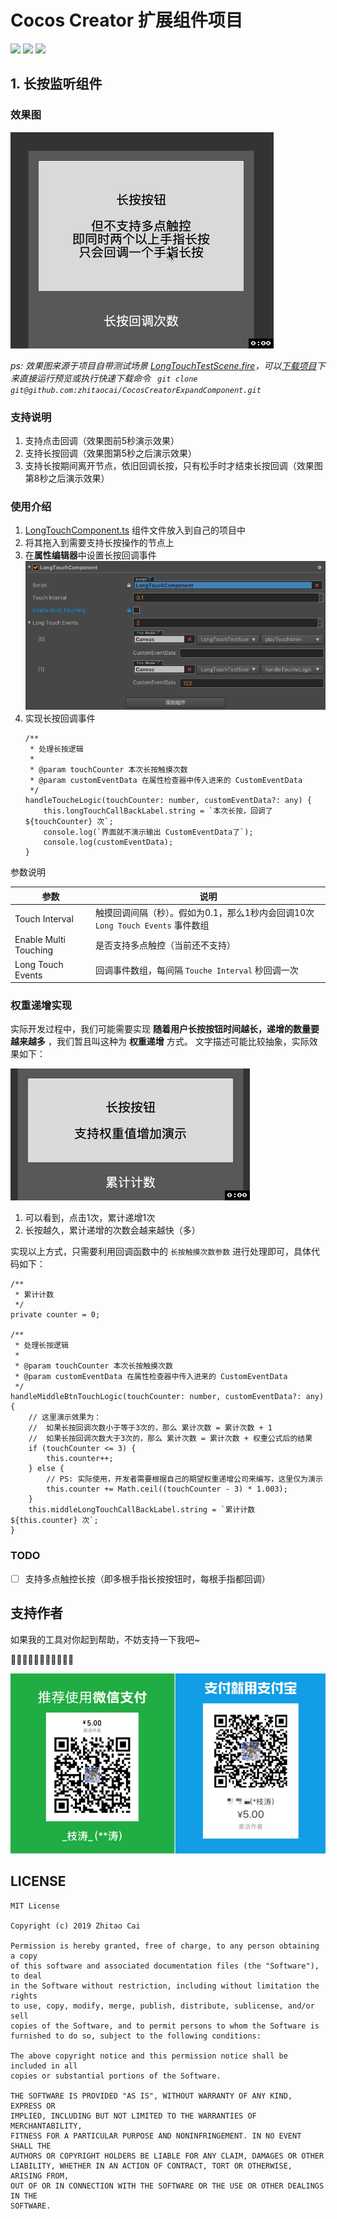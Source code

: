 # Cocos Creator 扩展组件项目

[![](https://img.shields.io/badge/Release-0.2.0-green.svg)](https://github.com/zhitaocai/CocosCreatorExpandComponent/blob/master/CHANGELOG.md)
[![](https://img.shields.io/badge/license-MIT-green.svg)](https://github.com/zhitaocai/CocosCreatorExpandComponent/blob/master/LICENSE)
[![](https://img.shields.io/badge/Cocos%20Creator-v2.0.8-orange.svg)](http://www.cocos.com/creator)

## 1. 长按监听组件

### 效果图

![](./static/LongTouch/LongTouchPreview.gif)

*ps: 效果图来源于项目自带测试场景 [LongTouchTestScene.fire](./assets/LongTouchComponent/Scene/LongTouchTestScene.fire)，可以[下载项目](https://github.com/zhitaocai/CocosCreatorExpandComponent)下来直接运行预览或执行快速下载命令 ` git clone git@github.com:zhitaocai/CocosCreatorExpandComponent.git`*

### 支持说明

1. 支持点击回调（效果图前5秒演示效果）
2. 支持长按回调（效果图第5秒之后演示效果）
3. 支持长按期间离开节点，依旧回调长按，只有松手时才结束长按回调（效果图第8秒之后演示效果）

### 使用介绍

1. [LongTouchComponent.ts](./assets/LongTouchComponent/Script/LongTouchComponent.ts) 组件文件放入到自己的项目中
2. 将其拖入到需要支持长按操作的节点上
3. 在**属性编辑器**中设置长按回调事件
	![](./static/LongTouch/LongTouchSetting.png)
4. 实现长按回调事件
	```
	/**
     * 处理长按逻辑
     *
     * @param touchCounter 本次长按触摸次数
     * @param customEventData 在属性检查器中传入进来的 CustomEventData
     */
    handleToucheLogic(touchCounter: number, customEventData?: any) {
        this.longTouchCallBackLabel.string = `本次长按，回调了 ${touchCounter} 次`;
        console.log(`界面就不演示输出 CustomEventData了`);
        console.log(customEventData);
    }
	```
参数说明

| 参数                  | 说明                                                                           |
| --------------------- | ------------------------------------------------------------------------------ |
| Touch Interval        | 触摸回调间隔（秒）。假如为0.1，那么1秒内会回调10次 ``Long Touch Events`` 事件数组 |
| Enable Multi Touching | 是否支持多点触控（当前还不支持）                                               |
| Long Touch Events     | 回调事件数组，每间隔 ``Touche Interval`` 秒回调一次                               |

### **权重递增实现**

实际开发过程中，我们可能需要实现 **随着用户长按按钮时间越长，递增的数量要越来越多** ，我们暂且叫这种为 **权重递增** 方式。 文字描述可能比较抽象，实际效果如下：

![](./static/LongTouch/LongTouchWithWeightPreview.gif)

1. 可以看到，点击1次，累计递增1次
2. 长按越久，累计递增的次数会越来越快（多）

实现以上方式，只需要利用回调函数中的 `长按触摸次数参数` 进行处理即可，具体代码如下：

```
/**
 * 累计计数
 */
private counter = 0;

/**
 * 处理长按逻辑
 *
 * @param touchCounter 本次长按触摸次数
 * @param customEventData 在属性检查器中传入进来的 CustomEventData
 */
handleMiddleBtnTouchLogic(touchCounter: number, customEventData?: any) {
    // 这里演示效果为：
    //  如果长按回调次数小于等于3次的，那么 累计次数 = 累计次数 + 1
    //  如果长按回调次数大于3次的，那么 累计次数 = 累计次数 + 权重公式后的结果
    if (touchCounter <= 3) {
        this.counter++;
    } else {
        // PS: 实际使用，开发者需要根据自己的期望权重递增公司来编写，这里仅为演示
        this.counter += Math.ceil((touchCounter - 3) * 1.003);
    }
    this.middleLongTouchCallBackLabel.string = `累计计数 ${this.counter} 次`;
}
```

### TODO

* [ ] 支持多点触控长按（即多根手指长按按钮时，每根手指都回调）

## 支持作者

如果我的工具对你起到帮助，不妨支持一下我吧~

🙏🙏🙏🙏🙏🙏🙏🙏🙏🙏🙏

![](./static/Pay.png)



## LICENSE

    MIT License

    Copyright (c) 2019 Zhitao Cai

    Permission is hereby granted, free of charge, to any person obtaining a copy
    of this software and associated documentation files (the "Software"), to deal
    in the Software without restriction, including without limitation the rights
    to use, copy, modify, merge, publish, distribute, sublicense, and/or sell
    copies of the Software, and to permit persons to whom the Software is
    furnished to do so, subject to the following conditions:

    The above copyright notice and this permission notice shall be included in all
    copies or substantial portions of the Software.

    THE SOFTWARE IS PROVIDED "AS IS", WITHOUT WARRANTY OF ANY KIND, EXPRESS OR
    IMPLIED, INCLUDING BUT NOT LIMITED TO THE WARRANTIES OF MERCHANTABILITY,
    FITNESS FOR A PARTICULAR PURPOSE AND NONINFRINGEMENT. IN NO EVENT SHALL THE
    AUTHORS OR COPYRIGHT HOLDERS BE LIABLE FOR ANY CLAIM, DAMAGES OR OTHER
    LIABILITY, WHETHER IN AN ACTION OF CONTRACT, TORT OR OTHERWISE, ARISING FROM,
    OUT OF OR IN CONNECTION WITH THE SOFTWARE OR THE USE OR OTHER DEALINGS IN THE
    SOFTWARE.